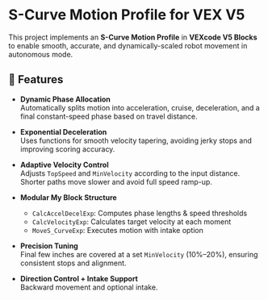# S-Curve Motion Profile for VEX V5

This project implements an  **S-Curve Motion Profile** in **VEXcode V5 Blocks** to enable smooth, accurate, and dynamically-scaled robot movement in autonomous mode.

## 📌 Features

- **Dynamic Phase Allocation**  
  Automatically splits motion into acceleration, cruise, deceleration, and a final constant-speed phase based on travel distance.

- **Exponential Deceleration**  
  Uses functions for smooth velocity tapering, avoiding jerky stops and improving scoring accuracy.

- **Adaptive Velocity Control**  
  Adjusts `TopSpeed` and `MinVelocity` according to the input distance. Shorter paths move slower and avoid full speed ramp-up.

- **Modular My Block Structure**  
  - `CalcAccelDecelExp`: Computes phase lengths & speed thresholds  
  - `CalcVelocityExp`: Calculates target velocity at each moment  
  - `MoveS_CurveExp`: Executes motion with intake option

- **Precision Tuning**  
  Final few inches are covered at a set `MinVelocity` (10%–20%), ensuring consistent stops and alignment.

- **Direction Control + Intake Support**  
  Backward movement and optional intake.

